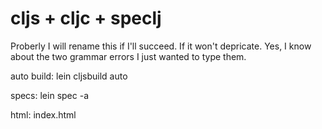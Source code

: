 # cljs + cljc + speclj
Proberly I will rename this if I'll succeed. If it won't depricate. Yes, I know about the two grammar errors I just wanted to type them.

auto build:
lein cljsbuild auto

specs:
lein spec -a

html:
index.html
